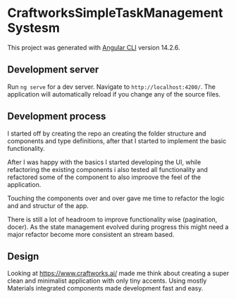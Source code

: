 # CraftworksSimpleTaskManagementSystesm

This project was generated with [Angular CLI](https://github.com/angular/angular-cli) version 14.2.6.

## Development server

Run `ng serve` for a dev server. Navigate to `http://localhost:4200/`. The application will automatically reload if you change any of the source files.

## Development process

I started off by creating the repo an creating the folder structure and components and type definitions, after that I started to implement the basic functionality.

After I was happy with the basics I started developing the UI, while refactoring the existing components i also tested all functionality and refactored some of the component to also improove the feel of the application.

Touching the components over and over gave me time to refactor the logic and and structur of the app.

There is still a lot of headroom to improve functionality wise (pagination, docer). As the state management evolved during progress this might need a major refactor become more consistent an stream based.

## Design

Looking at https://www.craftworks.ai/ made me think about creating a super clean and minimalist application with only tiny accents.
Using mostly Materials integrated components made development fast and easy.
